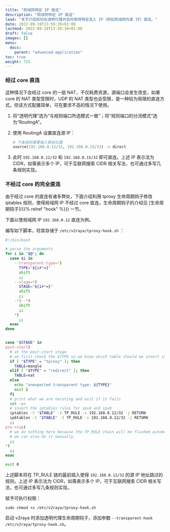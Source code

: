 ```yaml
---
title: "局域网特定 IP 直连"
description: "局域网特定 IP 直连"
lead: "本节介绍如何在透明代理开启时使得特定连入 IP（例如局域网内某 IP）直连。"
date: 2022-09-19T13:59:39+01:00
lastmod: 2022-09-19T13:59:39+01:00
draft: false
images: []
menu:
  docs:
    parent: "advanced-application"
toc: true
weight: 725
---
```


### 经过 core 直连

这种情况下会经过 core 的一层 NAT，不仅耗费资源，源端口会发生改变，如果 core 的 NAT 类型受限时，UDP 的 NAT 类型也会受限，是一种较为局限的直连方式。但该方式配置简单，可在要求不高的情况下使用。

1. 将“透明代理”选为“与规则端口所选模式一致”；将“规则端口的分流模式”选为“RoutingA”。

2. 使用 RoutingA 设置直连源 IP：

   ```python
   # 下条规则需要插入靠前位置
   source(192.168.0.12/32, 192.168.0.15/32) -> direct
   ```

3. 此时 `192.168.0.12/32` 和 `192.168.0.15/32` 即可直连。上述 IP 表示法为 CIDR，如需表示多个 IP，可于互联网搜索 CIDR 相关写法，也可通过多写几条规则实现。

### 不经过 core 的完全直连

由于经过 core 的直连有诸多弊处，下面介绍利用 tproxy 生命周期钩子修改 iptables 规则，使得局域网 IP 不经过 core 直连。生命周期钩子的介绍见 [生命周期钩子]({{% relref "hook" %}}) 一节。

下面以使局域网 IP `192.168.0.12` 直连为例。

编写如下脚本，将其存储于 `/etc/v2raya/tproxy-hook.sh` ：

```bash
#!/bin/bash

# parse the arguments
for i in "$@"; do
  case $i in
    --transparent-type=*)
      TYPE="${i#*=}"
      shift
      ;;
    --stage=*)
      STAGE="${i#*=}"
      shift
      ;;
    -*|--*)
      shift
      ;;
    *)
      ;;
  esac
done


case "$STAGE" in
post-start)
  # at the post-start stage
  # we first check the $TYPE so we know which table should we insert into
  if [ "$TYPE" = "tproxy" ]; then
    TABLE=mangle
  elif [ "$TYPE" = "redirect" ]; then
    TABLE=nat
  else
    echo "unexpected transparent type: ${TYPE}"
    exit 1
  fi
  # print what we are excuting and exit if it fails
  set -ex
  # insert the iptables rules for ipv4 and ipv6
  iptables -t "$TABLE" -I TP_RULE -s 192.168.0.12/32 -j RETURN
  ip6tables -t "$TABLE" -I TP_RULE -s 192.168.0.12/32 -j RETURN
  ;;
pre-stop)
  # we do nothing here because the TP_RULE chain will be flushed automatically by v2rayA.
  # we can also do it manually.
  ;;
*)
  ;;
esac

exit 0
```

上述脚本将在 TP_RULE 链的最前插入使得 `192.168.0.12/32` 的源 IP 地址跳过的规则。上述 IP 表示法为 CIDR，如需表示多个 IP，可于互联网搜索 CIDR 相关写法，也可通过多写几条规则实现。

赋予可执行权限：

```shell
sudo chmod +x /etc/v2raya/tproxy-hook.sh
```

启动 v2raya 时添加透明代理生命周期钩子，添加参数 `--transparent-hook /etc/v2raya/tproxy-hook.sh`。
